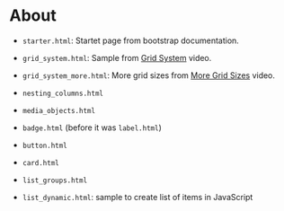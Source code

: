 # About

- `starter.html`: Startet page from bootstrap documentation.

- `grid_system.html`: Sample from [Grid System](https://www.youtube.com/watch?v=gHWxLz79sbY&list=PLRtjMdoYXLf47brThg9-nTj8HSq8cQ0ND&index=2) video.

- `grid_system_more.html`: More grid sizes from [More Grid Sizes](https://www.youtube.com/watch?v=vAl8r2lnz78&list=PLRtjMdoYXLf47brThg9-nTj8HSq8cQ0ND&index=4) video.

- `nesting_columns.html`
- `media_objects.html`
- `badge.html` (before it was `label.html`)
- `button.html`
- `card.html`
- `list_groups.html`
- `list_dynamic.html`: sample to create list of items in JavaScript
